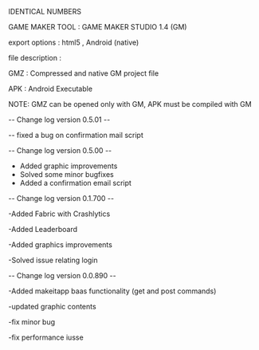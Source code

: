IDENTICAL NUMBERS 

GAME MAKER TOOL : GAME MAKER STUDIO 1.4 (GM)

export options : html5 , Android (native)

file description :

GMZ : Compressed and native GM project file

APK : Android Executable

NOTE: GMZ can be opened only with GM, APK must be compiled with GM

-- Change log version 0.5.01 --

-- fixed a bug on confirmation mail script

-- Change log version 0.5.00 --

- Added graphic improvements
- Solved some minor bugfixes
- Added a confirmation email script

-- Change log version 0.1.700 --

-Added Fabric with Crashlytics 

-Added Leaderboard

-Added graphics improvements

-Solved issue relating login


-- Change log version 0.0.890 --

-Added makeitapp baas functionality (get and post commands)

-updated graphic contents

-fix minor bug

-fix performance iusse
